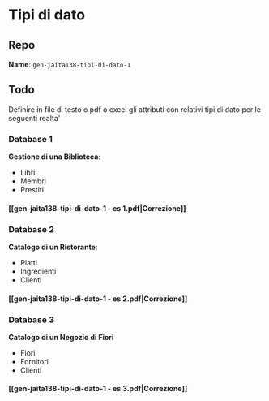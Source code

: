 # Tipi di dato
## Repo
**Name**: `gen-jaita138-tipi-di-dato-1`
## Todo
Definire in file di testo o pdf o excel gli attributi con relativi tipi di dato per le seguenti realta'
### Database 1
**Gestione di una Biblioteca**:
- Libri
- Membri
- Prestiti
#### [[gen-jaita138-tipi-di-dato-1 - es 1.pdf|Correzione]]

### Database 2
**Catalogo di un Ristorante**:
- Piatti
- Ingredienti
- Clienti
#### [[gen-jaita138-tipi-di-dato-1 - es 2.pdf|Correzione]]

### Database 3
**Catalogo di un Negozio di Fiori**
- Fiori
- Fornitori
- Clienti
#### [[gen-jaita138-tipi-di-dato-1 - es 3.pdf|Correzione]]